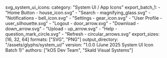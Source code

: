 svg_system_ui_icons:
  category: "System UI / App Icons"
  export_batch_1:
    - "Home Button - house_icon.svg"
    - "Search - magnifying_glass.svg"
    - "Notifications - bell_icon.svg"
    - "Settings - gear_icon.svg"
    - "User Profile - user_silhouette.svg"
    - "Logout - door_arrow.svg"
    - "Download - down_arrow.svg"
    - "Upload - up_arrow.svg"
    - "Help - question_mark_circle.svg"
    - "Refresh - circular_arrows.svg"
  export_sizes: [16, 32, 64]
  formats: ["SVG", "PNG"]
  output_directory: "/assets/glyphs/system_ui/"
  version: "1.0.0 (June 2025 System UI Icon Batch 1)"
  authors: ["kOS Dev Team", "Skald Visual Systems"]

